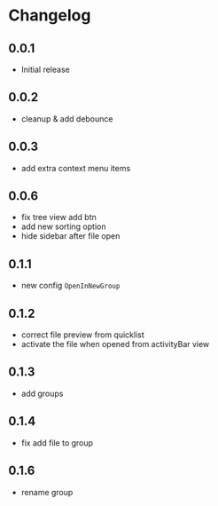 # Changelog

## 0.0.1

- Initial release

## 0.0.2

- cleanup & add debounce

## 0.0.3

- add extra context menu items

## 0.0.6

- fix tree view add btn
- add new sorting option
- hide sidebar after file open

## 0.1.1

- new config `OpenInNewGroup`

## 0.1.2

- correct file preview from quicklist
- activate the file when opened from activityBar view

## 0.1.3

- add groups

## 0.1.4

- fix add file to group

## 0.1.6

- rename group
